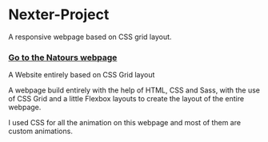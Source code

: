 # Nexter-Project

A responsive webpage based on CSS grid layout.

### **[Go to the Natours webpage](https://nex-ter.netlify.app)**

A Website entirely based on CSS Grid layout   

A webpage build entirely with the help of HTML, CSS and Sass, with the use of CSS Grid and a little Flexbox layouts to create the layout of the entire webpage.     

I used CSS for all the animation on this webpage and most of them are custom animations.
